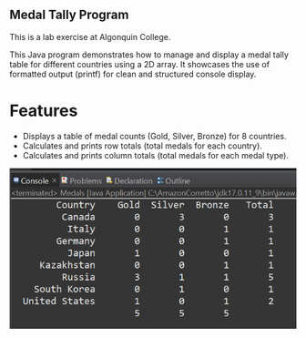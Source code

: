 ## Medal Tally Program

This is a lab exercise at Algonquin College.

This Java program demonstrates how to manage and display a medal tally table for different countries using a 2D array. 
It showcases the use of formatted output (printf) for clean and structured console display.

# Features
- Displays a table of medal counts (Gold, Silver, Bronze) for 8 countries.
- Calculates and prints row totals (total medals for each country).
- Calculates and prints column totals (total medals for each medal type).

![simple out put of Medals](https://github.com/yenyih24/in-class-exercise-Medals/blob/main/simple%20output%20of%20Medals.png)
